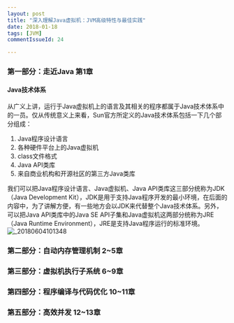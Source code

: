 ```yaml
---
layout: post
title: "深入理解Java虚拟机：JVM高级特性与最佳实践"
date: 2018-01-18
tags: [JVM]
commentIssueId: 24

---
```


### 第一部分：走近Java 第1章

#### Java技术体系

从广义上讲，运行于Java虚拟机上的语言及其相关的程序都属于Java技术体系中的一员。仅从传统意义上来看，Sun官方所定义的Java技术体系包括一下几个部分组成：
1. Java程序设计语言
2. 各种硬件平台上的Java虚拟机
3. class文件格式
4. Java API类库
5. 来自商业机构和开源社区的第三方Java类库

我们可以把Java程序设计语言、Java虚拟机、Java API类库这三部分统称为JDK（Java Development Kit），JDK是用于支持Java程序开发的最小环境，在后面的内容中，为了讲解方便，有一些地方会以JDK来代替整个Java技术体系。另外，可以把Java API类库中的Java SE API子集和Java虚拟机这两部分统称为JRE（Java Runtime Environment），JRE是支持Java程序运行的标准环境。
![_20180604101348](https://user-images.githubusercontent.com/20008525/40895119-196023cc-67e0-11e8-8f58-70e8a8b94516.png)

### 第二部分：自动内存管理机制 2~5章
### 第三部分：虚拟机执行子系统 6~9章
### 第四部分：程序编译与代码优化 10~11章
### 第五部分：高效并发 12~13章